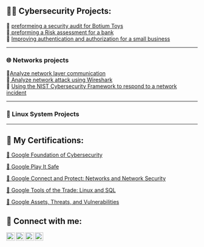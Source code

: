 <h2>👨‍💻 Cybersecurity Projects:</h2>
👀 <a href="https://github.com/dodzonduty/Security-Audit-for-Botium-toys.git">preformeing a security audit for Botium Toys</a>
<br>
👀<a href="https://github.com/dodzonduty/Risk-assessment-"> preforming a Risk assessment for a bank </a>
<br>
👀 <a href="https://github.com/dodzonduty/Improve-authentication-and-authorization-for-a-small-business"> Improving authentication and authorization for a small business</a>

<hr>
<h3>🌐 Networks projects</h3>
👀<a href="https://github.com/dodzonduty/Analyze-network-layer-communication">Analyze network layer communication</a><br>
👀<a href="https://github.com/dodzonduty/Analyze-network-attacks-using-Wireshark"> Analyze network attack using Wireshark</a><br>
👀 <a href="https://github.com/dodzonduty/Using-the-NIST-Cybersecurity-Framework-to-respond-to-a-network-incident"> Using the NIST Cybersecurity Framework to respond to a network incident</a><br>
<hr>
<h3> 🐧 Linux System Projects</h3>
<hr>

<h2>🧐 My Certifications:</h2>

<a href="https://coursera.org/share/d4181949378f4ac9eaafc32a9fd15172"> 🍒 Google Foundation of Cybersecurity</a>
<p><a href="https://coursera.org/share/d4181949378f4ac9eaafc32a9fd15172">🍒 Google Play It Safe</a></p>
<p><a href="https://coursera.org/share/5b79c9660557818543b48eee18863549"> 🍒 Google Connect and Protect: Networks and Network Security</p>
<p><a href ="https://coursera.org/share/9d146b0ff340a581bcc822585f8e3cc5"> 🍒 Google Tools of the Trade: Linux and SQL</a></p>
<p> <a href="https://www.coursera.org/account/accomplishments/verify/GVC9HVNFXT38">🍒 Google Assets, Threats, and Vulnerabilities </a></p>

<h2>🤳 Connect with me:</h2>

<a href="https://api.whatsapp.com/send?phone=201272624687" target="_blank" rel="noopener noreferrer">
  <img align="left" alt="WhatsApp" width="22px" src="https://cdn.jsdelivr.net/npm/simple-icons@v3/icons/whatsapp.svg" />
</a>
<a href="https://www.facebook.com/mohamed.ibrahim.92560/" target="_blank" rel="noopener noreferrer">
  <img align="left" alt="Facebook" width="22px" src="https://cdn.jsdelivr.net/npm/simple-icons@v3/icons/facebook.svg" />
</a>

<a href="https://www.linkedin.com/in/mohamed-ibrahem-330435246/" target="_blank" rel="noopener noreferrer">
  <img align="left" alt="LinkedIn" width="22px" src="https://cdn.jsdelivr.net/npm/simple-icons@v3/icons/linkedin.svg" />
</a>
<a href="https://www.instagram.com/mohamed8_8/" target="_blank" rel="noopener noreferrer">
  <img align="left" alt="Instagram" width="22px" src="https://cdn.jsdelivr.net/npm/simple-icons@v3/icons/instagram.svg" />
</a>
